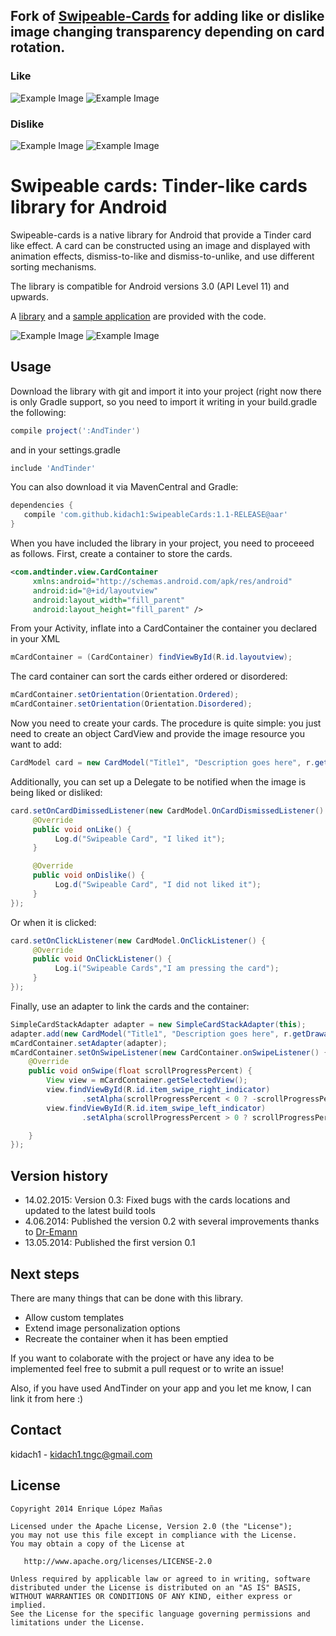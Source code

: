 Fork of [Swipeable-Cards][6] for adding like or dislike image changing transparency depending on card rotation.
--------------------

### Like

![Example Image][7]
![Example Image][8]

### Dislike

![Example Image][9]
![Example Image][10]


Swipeable cards: Tinder-like cards library for Android
=================

Swipeable-cards is a native library for Android that provide a Tinder card like effect. A card can be constructed using an image and displayed with animation effects, dismiss-to-like and dismiss-to-unlike, and use different sorting mechanisms.

The library is compatible for Android versions 3.0 (API Level 11) and upwards.

A [library][1] and a [sample application][2] are provided with the code.

![Example Image][3]
![Example Image][4]


Usage
--------------------
Download the library with git and import it into your project (right now there is only Gradle support, so you need to import it writing in your build.gradle the following:

```groovy
compile project(':AndTinder')
```

and in your settings.gradle

```groovy
include 'AndTinder'
```

You can also download it via MavenCentral and Gradle:

```groovy
dependencies {
   compile 'com.github.kidach1:SwipeableCards:1.1-RELEASE@aar'
}
```

When you have included the library in your project, you need to proceeed as follows. First, create a container to store the cards.

```xml
<com.andtinder.view.CardContainer 
     xmlns:android="http://schemas.android.com/apk/res/android"
     android:id="@+id/layoutview"
     android:layout_width="fill_parent"
     android:layout_height="fill_parent" />
```
    
From your Activity, inflate into a CardContainer the container you declared in your XML
    
```java
mCardContainer = (CardContainer) findViewById(R.id.layoutview);
```

The card container can sort the cards either ordered or disordered:

```java
mCardContainer.setOrientation(Orientation.Ordered);
mCardContainer.setOrientation(Orientation.Disordered);
```
     
Now you need to create your cards. The procedure is quite simple: you just need to create an object CardView and provide the image resource you want to add:

```java
CardModel card = new CardModel("Title1", "Description goes here", r.getDrawable(R.drawable.picture1);
```
    
Additionally, you can set up a Delegate to be notified when the image is being liked or disliked:
     
```java
card.setOnCardDimissedListener(new CardModel.OnCardDismissedListener() {
     @Override
     public void onLike() {
          Log.d("Swipeable Card", "I liked it");
     }

     @Override
     public void onDislike() {
          Log.d("Swipeable Card", "I did not liked it");
     }
});
```

Or when it is clicked:

```java
card.setOnClickListener(new CardModel.OnClickListener() {
     @Override
     public void OnClickListener() {
          Log.i("Swipeable Cards","I am pressing the card");
     }
});
```

Finally, use an adapter to link the cards and the container:

```java
SimpleCardStackAdapter adapter = new SimpleCardStackAdapter(this);
adapter.add(new CardModel("Title1", "Description goes here", r.getDrawable(R.drawable.picture1)));
mCardContainer.setAdapter(adapter);
mCardContainer.setOnSwipeListener(new CardContainer.onSwipeListener() {
    @Override
    public void onSwipe(float scrollProgressPercent) {
        View view = mCardContainer.getSelectedView();
        view.findViewById(R.id.item_swipe_right_indicator)
                .setAlpha(scrollProgressPercent < 0 ? -scrollProgressPercent : 0);
        view.findViewById(R.id.item_swipe_left_indicator)
                .setAlpha(scrollProgressPercent > 0 ? scrollProgressPercent : 0);

    }
});
```

Version history
--------------------
*  14.02.2015: Version 0.3: Fixed bugs with the cards locations and updated to the latest build tools
*  4.06.2014: Published the version 0.2 with several improvements thanks to [Dr-Emann][5]
* 13.05.2014: Published the first version 0.1

Next steps
--------------------
There are many things that can be done with this library. 

* Allow custom templates
* Extend image personalization options
* Recreate the container when it has been emptied

If you want to colaborate with the project or have any idea to be implemented feel free to submit a pull request or to write an issue! 

Also, if you have used AndTinder on your app and you let me know, I can link it from here :)

Contact
--------------------

kidach1 - <kidach1.tngc@gmail.com>

License
-------

    Copyright 2014 Enrique López Mañas

    Licensed under the Apache License, Version 2.0 (the "License");
    you may not use this file except in compliance with the License.
    You may obtain a copy of the License at

       http://www.apache.org/licenses/LICENSE-2.0

    Unless required by applicable law or agreed to in writing, software
    distributed under the License is distributed on an "AS IS" BASIS,
    WITHOUT WARRANTIES OR CONDITIONS OF ANY KIND, either express or implied.
    See the License for the specific language governing permissions and
    limitations under the License.

[1]: https://github.com/kikoso/AndTinder/tree/master/AndTinder
[2]: https://github.com/kikoso/AndTinder/tree/master/AndTinderDemo
[3]: https://raw.github.com/kikoso/AndTinder/master/art/captura1.png
[4]: https://raw.github.com/kikoso/AndTinder/master/art/captura2.png
[5]: https://github.com/Dr-Emann
[6]: https://github.com/kikoso/Swipeable-Cards
[7]: https://qiita-image-store.s3.amazonaws.com/0/48274/a98bda2e-1ec6-73bb-4ffb-e6523ce67512.png
[8]: https://qiita-image-store.s3.amazonaws.com/0/48274/5070f0de-3b6b-de1a-6338-9bbdca983f0c.png
[9]: https://qiita-image-store.s3.amazonaws.com/0/48274/f90fb10f-7edb-a080-4ee9-337520b7e531.png
[10]: https://qiita-image-store.s3.amazonaws.com/0/48274/1a650822-6f3c-3ed5-db09-ce403672e516.png
